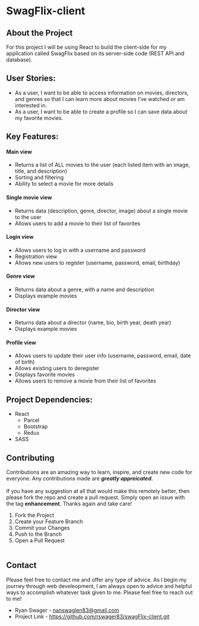 # SwagFlix-client
## About the Project
For this project I will be using React to build the client-side for my application called SwagFlix based on its server-side code (REST API and database).

## User Stories:
- As a user, I want to be able to access information on movies, directors, and genres so that I
can learn more about movies I’ve watched or am interested in.
- As a user, I want to be able to create a profile so I can save data about my favorite movies.

## Key Features:
#### Main view
  - Returns a list of ALL movies to the user (each listed item with an image, title, and description)
  - Sorting and filtering
  - Ability to select a movie for more details
#### Single movie view
  - Returns data (description, genre, director, image) about a single movie to the user
  - Allows users to add a movie to their list of favorites
#### Login view
  - Allows users to log in with a username and password
  - Registration view
  - Allows new users to register (username, password, email, birthday)
#### Genre view
  - Returns data about a genre, with a name and description
  - Displays example movies
#### Director view
  - Returns data about a director (name, bio, birth year, death year)
  - Displays example movies
#### Profile view
  - Allows users to update their user info (username, password, email, date of birth)
  - Allows existing users to deregister
  - Displays favorite movies
  - Allows users to remove a movie from their list of favorites

## Project Dependencies:
- React
  - Parcel
  - Bootstrap
  - Redux
- SASS

## Contributing
Contributions are an amazing way to learn, inspire, and create new code for everyone. Any contributions made are ***greatly appreicated***. <br /><br />
If you have any suggestion at all that would make this remotely better, then please fork the repo and create a pull request. Simply open an issue with the tag **enhancement**. Thanks again and take care! 
<space>
1. Fork the Project
2. Create your Feature Branch 
3. Commit your Changes 
4. Push to the Branch 
5. Open a Pull Request <br /><br />

## Contact
Please feel free to contact me and offer any type of advice. As I begin my journey through web develeopment, I am always open to advice and helpful ways to accomplish whatever task given to me. Please feel free to reach out to me!
- Ryan Swager - nanswaglen83@gmail.com
- Project Link - https://github.com/rswager83/swagFlix-client.git
